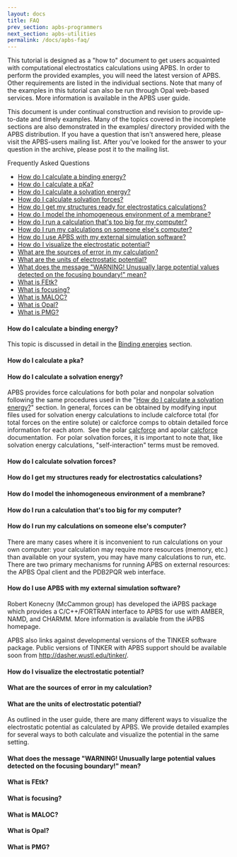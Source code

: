 ```yaml
---
layout: docs
title: FAQ
prev_section: apbs-programmers
next_section: apbs-utilities
permalink: /docs/apbs-faq/
---
```



<style>.section-nav {display:none;}</style>



This tutorial is designed as a "how to" document to get users acquainted with computational electrostatics calculations using APBS. In order to perform the provided examples, you will need the latest version of APBS. Other requirements are listed in the individual sections.
Note that many of the examples in this tutorial can also be run through Opal web-based services. More information is available in the APBS user guide.

This document is under continual construction and revision to provide up-to-date and timely examples. Many of the topics covered in the incomplete sections are also demonstrated in the examples/ directory provided with the APBS distribution.  If you have a question that isn't answered here, please visit the APBS-users mailing list. After you've looked for the answer to your question in the archive, please post it to the mailing list.

Frequently Asked Questions

- [How do I calculate a binding energy?](#binding-energy)
- [How do I calculate a pKa?](#calculate-pka)
- [How do I calculate a solvation energy?](#calculate-energy)
- [How do I calculate solvation forces?](#calculate-forces)
- [How do I get my structures ready for electrostatics calculations?](#structures)
- [How do I model the inhomogeneous environment of a membrane?](#membrane)
- [How do I run a calculation that's too big for my computer?](#mycomputer-calculation)
- [How do I run my calculations on someone else's computer?](#othercomputer-calculation)
- [How do I use APBS with my external simulation software?](#simulation-software)
- [How do I visualize the electrostatic potential?](#elecrostatic-potential)
- [What are the sources of error in my calculation?](#calculation-error)
- [What are the units of electrostatic potential?](#units-potential)
- [What does the message "WARNING! Unusually large potential values detected on the focusing boundary!" mean?](#warning-message)
- [What is FEtk?](#fetk)
- [What is focusing?](#focusing)
- [What is MALOC?](#maloc)
- [What is Opal?](#opal)
- [What is PMG?](#pmg)


<h4 id="binding-energy">How do I calculate a binding energy?</h4>

This topic is discussed in detail in the [Binding energies](/examples/binding_energies/) section.


<h4 id="calculate-pka">How do I calculate a pka?</h4>


<h4 id="calculate-energy">How do I calculate a solvation energy?</h4>
APBS provides force calculations for both polar and nonpolar solvation following the same procedures used in the "<a href="http://www.poissonboltzmann.org/apbs/frequently-asked-questions/how-do-i-calculate-a-solvation-energy">How do I calculate a solvation energy?</a>" section. In general, forces can be obtained by modifying input files used for solvation energy calculations to include calcforce total (for total forces on the entire solute) or calcforce comps to obtain detailed force information for each atom.  See the polar <a href="http://www.poissonboltzmann.org/apbs/user-guide/running-apbs/input-files/elec-input-file-section/elec-keywords/cac">calcforce</a> and apolar <a href="http://www.poissonboltzmann.org/apbs/user-guide/running-apbs/input-files/apolar-input-file-section/apolar-keywords/calcforce">calcforce</a> documentation.  For polar solvation forces, it is important to note that, like solvation energy calculations, "self-interaction" terms must be removed.


<h4 id="calculate-forces">How do I calculate solvation forces?</h4>


<h4 id="structures">How do I get my structures ready for electrostatics calculations?</h4>


<h4 id="membrane">How do I model the inhomogeneous environment of a membrane?</h4>


<h4 id="mycomputer-calculation">How do I run a calculation that's too big for my computer?</h4>


<h4 id="othercomputer-calculation">How do I run my calculations on someone else's computer?</h4>
There are many cases where it is inconvenient to run calculations on your own computer: your calculation may require more resources (memory, etc.) than available on your system, you may have many calculations to run, etc. There are two primary mechanisms for running APBS on external resources: the APBS Opal client and the PDB2PQR web interface.
<h4 id="simulation-software">How do I use APBS with my external simulation software?</h4>
Robert Konecny (McCammon group) has developed the iAPBS package which provides a C/C++/FORTRAN interface to APBS for use with AMBER, NAMD, and CHARMM. More information is available from the iAPBS homepage.

APBS also links against developmental versions of the TINKER software package. Public versions of TINKER with APBS support should be available soon from http://dasher.wustl.edu/tinker/.


<h4 id="electrostatic-potential">How do I visualize the electrostatic potential?</h4>


<h4 id="calculation-error">What are the sources of error in my calculation?</h4>


<h4 id="units-potential">What are the units of electrostatic potential?</h4>
As outlined in the user guide, there are many different ways to visualize the electrostatic potential as calculated by APBS.  We provide detailed examples for several ways to both calculate and visualize the potential in the same setting.


<h4 id="warning-message">What does the message "WARNING! Unusually large potential values detected on the focusing boundary!" mean?</h4>


<h4 id="fetk">What is FEtk?</h4>


<h4 id="focusing">What is focusing?</h4>


<h4 id="maloc">What is MALOC?</h4>


<h4 id="opal">What is Opal?</h4>


<h4 id="pmg">What is PMG?</h4>
